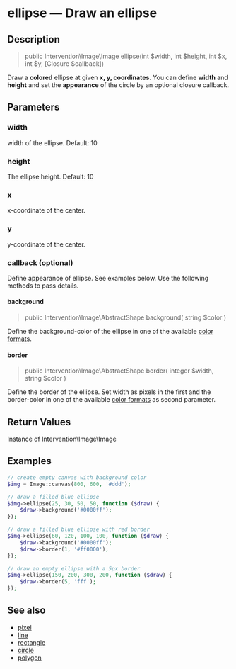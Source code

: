 # ellipse — Draw an ellipse

## Description

> public Intervention\Image\Image ellipse(int $width, int $height, int $x, int $y, [Closure $callback])

Draw a **colored** ellipse at given **x, y, coordinates**. You can define **width** and **height** and set the **appearance** of the circle by an optional closure callback.

## Parameters

### width
width of the ellipse. Default: 10

### height
The ellipse height. Default: 10

### x
x-coordinate of the center.

### y
y-coordinate of the center.

### callback (optional)
Define appearance of ellipse. See examples below. Use the following methods to pass details.

#### background

> public Intervention\Image\AbstractShape background( string $color )

Define the background-color of the ellipse in one of the available [color formats](/getting_started/formats).

#### border

> public Intervention\Image\AbstractShape border( integer $width, string $color )

Define the border of the ellipse. Set width as pixels in the first and the border-color in one of the available [color formats](/getting_started/formats) as second parameter.

## Return Values
Instance of Intervention\Image\Image

## Examples

```php
// create empty canvas with background color
$img = Image::canvas(800, 600, '#ddd');

// draw a filled blue ellipse
$img->ellipse(25, 30, 50, 50, function ($draw) {
    $draw->background('#0000ff');
});

// draw a filled blue ellipse with red border
$img->ellipse(60, 120, 100, 100, function ($draw) {
    $draw->background('#0000ff');
    $draw->border(1, '#ff0000');
});

// draw an empty ellipse with a 5px border
$img->ellipse(150, 200, 300, 200, function ($draw) {
    $draw->border(5, 'fff');
});
```


## See also

- [pixel](/api/pixel)
- [line](/api/line)
- [rectangle](/api/rectangle)
- [circle](/api/circle)
- [polygon](/api/polygon)

